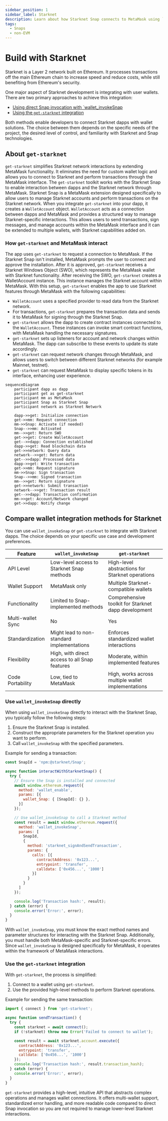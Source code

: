 ```yaml
---
sidebar_position: 1
sidebar_label: Starknet
description: Learn about how Starknet Snap connects to MetaMask using `get-starknet`.
tags:
  - Snaps
  - non-EVM
---
```


# Build with Starknet

Starknet is a Layer 2 network built on Ethereum. It processes transactions off the main Ethereum chain to increase speed and reduce costs, while still benefiting from Ethereum's security.

One major aspect of Starknet development is integrating with user wallets. There are two primary approaches to achieve this integration:

- [Using direct Snap invocation with `wallet_invokeSnap](#use-wallet_invokesnap-directly)
- [Using the `get-starknet` integration](#use-the-get-starknet-integration)

Both methods enable developers to connect Starknet dapps with wallet solutions. 
The choice between them depends on the specific needs of the project, the desired level of control, and familiarity with Starknet and Snap technologies.

## About `get-starknet`

`get-starknet` simplifies Starknet network interactions by extending MetaMask functionality. It eliminates the need for custom wallet logic and allows you to connect to Starknet and perform transactions through the MetaMask interface.
The `get-starknet` toolkit works with the Starknet Snap to enable interaction between dapps and the Starknet network through MetaMask. 
Starknet Snap is a MetaMask extension designed specifically to allow users to manage Starknet accounts and perform transactions on the Starknet network. 
When you integrate `get-starknet` into your dapp, it creates a `WalletAccount` object. `WalletAccount` acts as a connection between dapps and MetaMask and provides a structured way to manage Starknet-specific interactions. 
This allows users to send transactions, sign messages, and manage accounts within the MetaMask interface and it can be extended to multiple wallets, with Starknet capabilities added on.

### How `get-starknet` and MetaMask interact

The app uses `get-starknet` to request a connection to MetaMask. If the Starknet Snap isn't installed, MetaMask prompts the user to connect and approve the installation. 
After it is approved, `get-starknet` receives a Starknet Windows Object (SWO), which represents the MetaMask wallet with Starknet functionality.
After receiving the SWO, `get-starknet` creates a WalletAccount instance. 
This instance manages the Starknet account within MetaMask. With this setup, `get-starknet` enables the app to use Starknet features through MetaMask with the following capabilities:

- `WalletAccount` uses a specified provider to read data from the Starknet network.
- For transactions, `get-starknet` prepares the transaction data and sends it to MetaMask for signing through the Starknet Snap.
- `get-starknet` allows the dapp to create contract instances connected to the `WalletAccount`. These instances can invoke smart contract functions, with MetaMask handling the necessary signatures.
- `get-starknet` sets up listeners for account and network changes within MetaMask.
The dapp can subscribe to these events to update its state accordingly.
- `get-starknet` can request network changes through MetaMask, and allows users to switch between different Starknet networks (for example Mainnet, testnet).
- `get-starknet` can request MetaMask to display specific tokens in its interface, enhancing user experience.


```mermaid
sequenceDiagram
    participant dapp as dapp
    participant get as get-starknet
    participant mm as MetaMask
    participant Snap as Starknet Snap
    participant network as Starknet Network

    dapp->>get: Initialize connection
    get->>mm: Request connection
    mm->>Snap: Activate (if needed)
    Snap-->>mm: Activated
    mm-->>get: Return SWO
    get->>get: Create WalletAccount
    get-->>dapp: Connection established
    dapp->>get: Read blockchain data
    get->>network: Query data
    network-->>get: Return data
    get-->>dapp: Processed data
    dapp->>get: Write transaction
    get->>mm: Request signature
    mm->>Snap: Sign transaction
    Snap-->>mm: Signed transaction
    mm-->>get: Return signature
    get->>network: Submit transaction
    network-->>get: Transaction result
    get-->>dapp: Transaction confirmation
    mm->>get: Account/Network changed
    get->>dapp: Notify change
```


## Compare wallet integration methods for Starknet

You can use `wallet_invokeSnap` or `get-starknet` to integrate with Starknet dapps.
The choice depends on your specific use case and development preferences. 

| Feature | `wallet_invokeSnap` | `get-starknet` |
|---------|---------------------|----------------|
| API Level | Low-level access to Starknet Snap methods | High-level abstractions for Starknet operations |
| Wallet Support | MetaMask only | Multiple Starknet-compatible wallets |
| Functionality | Limited to Snap-implemented methods | Comprehensive toolkit for Starknet dapp development |
| Multi-wallet Sync | No | Yes |
| Standardization | Might lead to non-standard implementations | Enforces standardized wallet interactions |
| Flexibility | High, with direct access to all Snap features | Moderate, within implemented features |
| Code Portability | Low, tied to MetaMask | High, works across multiple wallet implementations |


### Use `wallet_invokeSnap` directly

When using `wallet_invokeSnap` directly to interact with the Starknet Snap, you typically follow the following steps:

1. Ensure the Starknet Snap is installed.
2. Construct the appropriate parameters for the Starknet operation you want to perform.
3. Call `wallet_invokeSnap` with the specified parameters.

Example for sending a transaction:

```javascript title="title="starknetSnapInteraction.js"
const SnapId = 'npm:@starknet/Snap';

async function interactWithStarknetSnap() {
  try {
    // Ensure the Snap is installed and connected
    await window.ethereum.request({
      method: 'wallet_enable',
      params: [{
        wallet_Snap: { [SnapId]: {} },
      }]
    });

    // Use wallet_invokeSnap to call a Starknet method
    const result = await window.ethereum.request({
      method: 'wallet_invokeSnap',
      params: [
        SnapId,
        {
          method: 'starknet_signAndSendTransaction',
          params: {
            calls: [{
              contractAddress: '0x123...',
              entrypoint: 'transfer',
              calldata: ['0x456...', '1000']
            }]
          }
        }
      ]
    });

    console.log('Transaction hash:', result);
  } catch (error) {
    console.error('Error:', error);
  }
}
```

With `wallet_invokeSnap`, you must know the exact method names and parameter structures for interacting with the Starknet Snap. Additionally, you must handle both MetaMask-specific and Starknet-specific errors. Since `wallet_invokeSnap` is designed specifically for MetaMask, it operates within the framework of MetaMask interactions.

### Use the `get-starknet` integration

With `get-starknet`, the process is simplified:

1. Connect to a wallet using `get-starknet`.
2. Use the provided high-level methods to perform Starknet operations.

Example for sending the same transaction:

```javascript "title="starknetSnapInteraction.js""
import { connect } from 'get-starknet';

async function sendTransaction() {
  try {
    const starknet = await connect();
    if (!starknet) throw new Error('Failed to connect to wallet');

    const result = await starknet.account.execute({
      contractAddress: '0x123...',
      entrypoint: 'transfer',
      calldata: ['0x456...', '1000']
    });
    console.log('Transaction hash:', result.transaction_hash);
  } catch (error) {
    console.error('Error:', error);
  }
}
```

`get-starknet` provides a high-level, intuitive API that abstracts complex operations and manages wallet connections. 
It offers multi-wallet support, standardized error handling, and more readable code compared to direct Snap invocation so you are not required to manage lower-level Starknet interactions.

